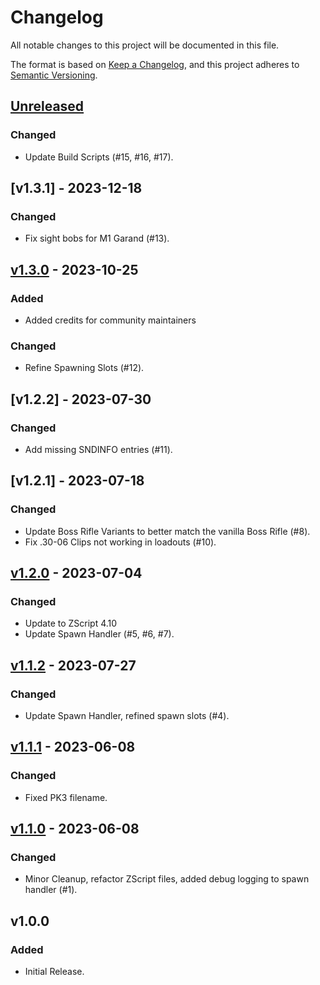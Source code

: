# Changelog

All notable changes to this project will be documented in this file.

The format is based on [Keep a Changelog](https://keepachangelog.com/en/1.1.0/),
and this project adheres to [Semantic Versioning](https://semver.org/spec/v2.0.0.html).

## [Unreleased]


### Changed

-   Update Build Scripts (#15, #16, #17).

## [v1.3.1] - 2023-12-18

### Changed

-   Fix sight bobs for M1 Garand (#13).

## [v1.3.0] - 2023-10-25

### Added

- Added credits for community maintainers

### Changed

-   Refine Spawning Slots (#12).

## [v1.2.2] - 2023-07-30

### Changed

-   Add missing SNDINFO entries (#11).

## [v1.2.1] - 2023-07-18

### Changed

-   Update Boss Rifle Variants to better match the vanilla Boss Rifle (#8).
-   Fix .30-06 Clips not working in loadouts (#10).

## [v1.2.0] - 2023-07-04

### Changed

-   Update to ZScript 4.10
-   Update Spawn Handler (#5, #6, #7).

## [v1.1.2] - 2023-07-27

### Changed

-   Update Spawn Handler, refined spawn slots (#4).

## [v1.1.1] - 2023-06-08

### Changed

-   Fixed PK3 filename.

## [v1.1.0] - 2023-06-08

### Changed

-   Minor Cleanup, refactor ZScript files, added debug logging to spawn handler (#1).

## v1.0.0

### Added

-   Initial Release.

[Unreleased]: https://github.com/HDest-Community/HexaDoken-Legacy-Continued/compare/v1.3.0...HEAD

[v1.3.0]: https://github.com/HDest-Community/HexaDoken-Legacy-Continued/compare/v1.2.0...v1.3.0

[v1.2.0]: https://github.com/HDest-Community/HexaDoken-Legacy-Continued/compare/v1.1.4..v1.2.0

[v1.1.4]: https://github.com/HDest-Community/HexaDoken-Legacy-Continued/compare/v1.1.3..v1.1.4

[v1.1.3]: https://github.com/HDest-Community/HexaDoken-Legacy-Continued/compare/v1.1.2..v1.1.3

[v1.1.2]: https://github.com/HDest-Community/HexaDoken-Legacy-Continued/compare/v1.1.1..v1.1.2

[v1.1.1]: https://github.com/HDest-Community/HexaDoken-Legacy-Continued/compare/v1.1.0..v1.1.1

[v1.1.0]: https://github.com/HDest-Community/HexaDoken-Legacy-Continued/compare/v1.0.2..v1.1.0

[v1.0.2]: https://github.com/HDest-Community/HexaDoken-Legacy-Continued/compare/v1.0.1..v1.0.2

[v1.0.1]: https://github.com/HDest-Community/HexaDoken-Legacy-Continued/compare/v1.0.0..v1.0.1

[v1.0.0]: https://github.com/HDest-Community/HexaDoken-Legacy-Continued/releases/tag/v1.0.0
